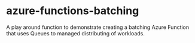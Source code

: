 # azure-functions-batching

A play around function to demonstrate creating a batching Azure Function that uses Queues to managed distributing of workloads.
